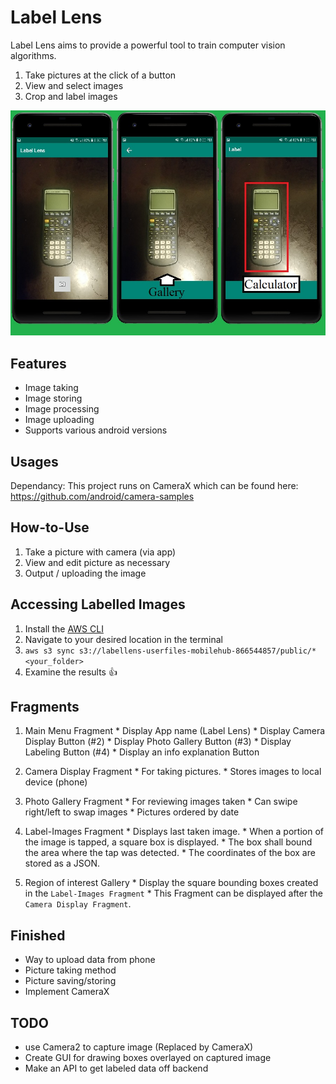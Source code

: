 # Label Lens
Label Lens aims to provide a powerful tool to train computer vision algorithms.
  1. Take pictures at the click of a button
  2. View and select images
  3. Crop and label images
  
  ![Preview_Image](https://github.com/dannypadilla/label-lens/blob/gallery/P.jpg)

## Features
- Image taking
- Image storing
- Image processing
- Image uploading
- Supports various android versions

## Usages
Dependancy: This project runs on CameraX which can be found here: https://github.com/android/camera-samples

## How-to-Use
  1. Take a picture with camera (via app)
  2. View and edit picture as necessary
  3. Output / uploading the image

## Accessing Labelled Images
  1. Install the [AWS CLI](https://docs.aws.amazon.com/cli/latest/userguide/install-cliv2-linux-mac.html#cliv2-linux--mac-prereq)
  2. Navigate to your desired location in the terminal
  3. `aws s3 sync s3://labellens-userfiles-mobilehub-866544857/public/* <your_folder>`
  4. Examine the results 👍

## Fragments
  1. Main Menu Fragment
    * Display App name (Label Lens)
    * Display Camera Display Button (#2)
    * Display Photo Gallery Button (#3)
    * Display Labeling Button (#4)
    * Display an info explanation Button

  2. Camera Display Fragment
    * For taking pictures.
    * Stores images to local device (phone)

  3. Photo Gallery Fragment
    * For reviewing images taken
    * Can swipe right/left to swap images
    * Pictures ordered by date

  4. Label-Images Fragment
    * Displays last taken image.
    * When a portion of the image is tapped, a square box is displayed.
    * The box shall bound the area where the tap was detected.
    * The coordinates of the box are stored as a JSON.

  5. Region of interest Gallery
    * Display the square bounding boxes created in the `Label-Images Fragment`
    * This Fragment can be displayed after the `Camera Display Fragment`.

## Finished
  - Way to upload data from phone
  - Picture taking method
  - Picture saving/storing
  - Implement CameraX

## TODO
  - use Camera2 to capture image (Replaced by CameraX)
  - Create GUI for drawing boxes overlayed on captured image
  - Make an API to get labeled data off backend
